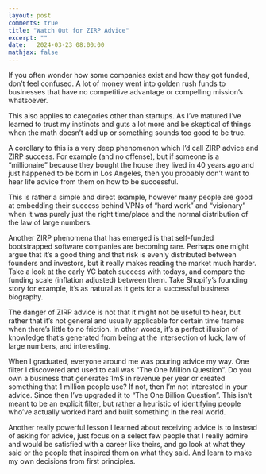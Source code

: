 ```yaml
---
layout: post
comments: true
title: "Watch Out for ZIRP Advice"
excerpt: ""
date:   2024-03-23 08:00:00
mathjax: false
---
```


If you often wonder how some companies exist and how they got funded, don’t feel confused. A lot of money went into golden rush funds to businesses that have no competitive advantage or compelling mission’s whatsoever. 

This also applies to categories other than startups. As I’ve matured I’ve learned to trust my instincts and guts a lot more and be skeptical of things when the math doesn’t add up or something sounds too good to be true.

A corollary to this is a very deep phenomenon which I’d call ZIRP advice and ZIRP success. For example (and no offense), but if someone is a “millionaire” because they bought the house they lived in 40 years ago and just happened to be born in Los Angeles, then you probably don’t want to hear life advice from them on how to be successful.

This is rather a simple and direct example, however many people are good at embedding their success behind VPNs of “hard work” and “visionary” when it was purely just the right time/place and the normal distribution of the law of large numbers.

Another ZIRP phenomena that has emerged is that self-funded bootstrapped software companies are becoming rare. Perhaps one might argue that it’s a good thing and that risk is evenly distributed between founders and investors, but it really makes reading the market much harder. Take a look at the early YC batch success with todays, and compare the funding scale (inflation adjusted) between them. Take Shopify’s founding story for example, it’s as natural as it gets for a successful business biography. 

The danger of ZIRP advice is not that it might not be useful to hear, but rather that it’s not general and usually applicable for certain time frames when there’s little to no friction. In other words, it’s a perfect illusion of knowledge that’s generated from being at the intersection of luck, law of large numbers, and interesting.

When I graduated, everyone around me was pouring advice my way. One filter I discovered and used to call was “The One Million Question”. Do you own a business that generates 1m$ in revenue per year or created something that 1 million people use? If not, then I’m not interested in your advice. Since then I’ve upgraded it to “The One Billion Question”. This isn’t meant to be an explicit filter, but rather a heuristic of identifying people who’ve actually worked hard and built something in the real world.

Another really powerful lesson I learned about receiving advice is to instead of asking for advice, just focus on a select few people that I really admire and would be satisfied with a career like theirs, and go look at what they said or the people that inspired them on what they said. And learn to make my own decisions from first principles.